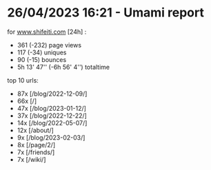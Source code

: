 # 26/04/2023 16:21 - Umami report
for www.shifeiti.com [24h] :

 - 361 (-232) page views
 - 117 (-34) uniques
 - 90 (-15) bounces
 - 5h 13' 47'' (-6h 56' 4'') totaltime


top 10 urls:
 - 87x [/blog/2022-12-09/]
 - 66x [/]
 - 47x [/blog/2023-01-12/]
 - 37x [/blog/2022-12-22/]
 - 14x [/blog/2022-05-07/]
 - 12x [/about/]
 - 9x [/blog/2023-02-03/]
 - 8x [/page/2/]
 - 7x [/friends/]
 - 7x [/wiki/]


